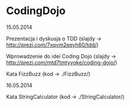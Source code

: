 CodingDojo
==========

15.05.2014

Prezentacja i dyskusja o TDD (slajdy -> http://prezi.com/7xqvm2eeyh60/tdd/)

Wprowadzenie do idei Coding Dojo (slajdy -> http://prezi.com/mtd7tmtyyoke/coding-dojo/)

Kata FizzBuzz (kod -> ./FizzBuzz/)


16.05.2014

Kata StringCalculator (kod -> ./StringCalculator/)



